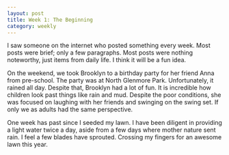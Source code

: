 ```yaml
---
layout: post
title: Week 1: The Beginning
category: weekly
---
```


I saw someone on the internet who posted something every week. Most posts were brief; only a few paragraphs. Most posts were nothing noteworthy, just items from daily life. I think it will be a fun idea.

On the weekend, we took Brooklyn to a birthday party for her friend Anna from pre-school. The party was at North Glenmore Park. Unfortunately, it rained all day. Despite that, Brooklyn had a lot of fun. It is incredible how children look past things like rain and mud. Despite the poor conditions, she was focused on laughing with her friends and swinging on the swing set. If only we as adults had the same perspective.

One week has past since I seeded my lawn. I have been diligent in providing a light water twice a day, aside from a few days where mother nature sent rain. I feel a few blades have sprouted. Crossing my fingers for an awesome lawn this year.
